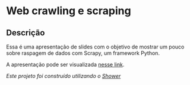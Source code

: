 # Web crawling e scraping  
## Descrição
Essa é uma apresentação de slides com o objetivo de mostrar um pouco sobre raspagem de dados com Scrapy, um framework Python.

A apresentação pode ser visualizada [nesse link](https://web-crawling-scraping-slides.netlify.com/).

*Este projeto foi construído utilizando o [Shower](https://github.com/shower/shower)*